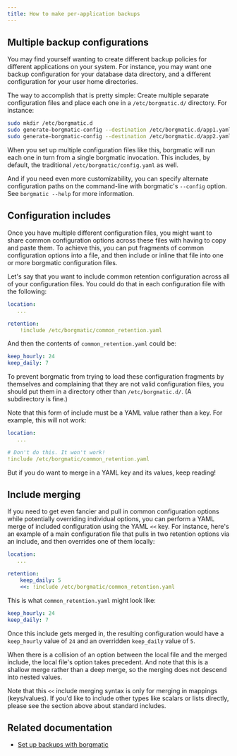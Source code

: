 ```yaml
---
title: How to make per-application backups
---
```

## Multiple backup configurations

You may find yourself wanting to create different backup policies for
different applications on your system. For instance, you may want one backup
configuration for your database data directory, and a different configuration
for your user home directories.

The way to accomplish that is pretty simple: Create multiple separate
configuration files and place each one in a `/etc/borgmatic.d/` directory. For
instance:

```bash
sudo mkdir /etc/borgmatic.d
sudo generate-borgmatic-config --destination /etc/borgmatic.d/app1.yaml
sudo generate-borgmatic-config --destination /etc/borgmatic.d/app2.yaml
```

When you set up multiple configuration files like this, borgmatic will run
each one in turn from a single borgmatic invocation. This includes, by
default, the traditional `/etc/borgmatic/config.yaml` as well.

And if you need even more customizability, you can specify alternate
configuration paths on the command-line with borgmatic's `--config` option.
See `borgmatic --help` for more information.


## Configuration includes

Once you have multiple different configuration files, you might want to share
common configuration options across these files with having to copy and paste
them. To achieve this, you can put fragments of common configuration options
into a file, and then include or inline that file into one or more borgmatic
configuration files.

Let's say that you want to include common retention configuration across all
of your configuration files. You could do that in each configuration file with
the following:

```yaml
location:
   ...

retention:
    !include /etc/borgmatic/common_retention.yaml
```

And then the contents of `common_retention.yaml` could be:

```yaml
keep_hourly: 24
keep_daily: 7
```

To prevent borgmatic from trying to load these configuration fragments by
themselves and complaining that they are not valid configuration files, you
should put them in a directory other than `/etc/borgmatic.d/`. (A subdirectory
is fine.)

Note that this form of include must be a YAML value rather than a key. For
example, this will not work:

```yaml
location:
   ...

# Don't do this. It won't work!
!include /etc/borgmatic/common_retention.yaml
```

But if you do want to merge in a YAML key and its values, keep reading!


## Include merging

If you need to get even fancier and pull in common configuration options while
potentially overriding individual options, you can perform a YAML merge of
included configuration using the YAML `<<` key. For instance, here's an
example of a main configuration file that pulls in two retention options via
an include, and then overrides one of them locally:

```yaml
location:
   ...

retention:
    keep_daily: 5
    <<: !include /etc/borgmatic/common_retention.yaml
```

This is what `common_retention.yaml` might look like:

```yaml
keep_hourly: 24
keep_daily: 7
```

Once this include gets merged in, the resulting configuration would have a
`keep_hourly` value of `24` and an overridden `keep_daily` value of `5`.

When there is a collision of an option between the local file and the merged
include, the local file's option takes precedent. And note that this is a
shallow merge rather than a deep merge, so the merging does not descend into
nested values.

Note that this `<<` include merging syntax is only for merging in mappings
(keys/values). If you'd like to include other types like scalars or lists
directly, please see the section above about standard includes.


## Related documentation

 * [Set up backups with borgmatic](https://torsion.org/borgmatic/docs/how-to/set-up-backups.md)
